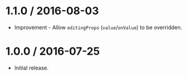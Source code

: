 1.1.0 / 2016-08-03
==================

  * Improvement - Allow `editingProps` (`value`/`onValue`) to be overridden.

1.0.0 / 2016-07-25
==================

  * Initial release.
